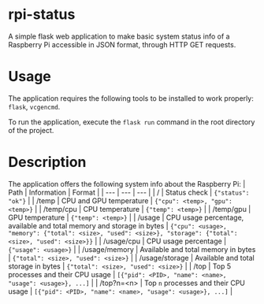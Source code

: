 # rpi-status
A simple flask web application to make basic system status info of a Raspberry Pi accessible in JSON format, through HTTP GET requests.

# Usage
The application requires the following tools to be installed to work properly: `flask`, `vcgencmd`.

To run the application, execute the `flask run` command in the root directory of the project.

# Description
The application offers the following system info about the Raspberry Pi:
| Path | Information | Format |
| --- | --- | --- |
| / | Status check | `{"status": "ok"}` |
| /temp | CPU and GPU temperature | `{"cpu": <temp>, "gpu": <temp>}` |
| /temp/cpu | CPU temperature | `{"temp": <temp>}` |
| /temp/gpu | GPU temperature | `{"temp": <temp>}` |
| /usage | CPU usage percentage, available and total memory and storage in bytes | `{"cpu": <usage>, "memory": {"total": <size>, "used": <size>}, "storage": {"total": <size>, "used": <size>}}` |
| /usage/cpu | CPU usage percentage | `{"usage": <usage>}` |
| /usage/memory | Available and total memory in bytes | `{"total": <size>, "used": <size>}` |
| /usage/storage | Available and total storage in bytes | `{"total": <size>, "used": <size>}` |
| /top | Top 5 processes and their CPU usage | `[{"pid": <PID>, "name": <name>, "usage": <usage>}, ...]` |
| /top?n=\<n\> | Top `n` processes and their CPU usage | `[{"pid": <PID>, "name": <name>, "usage": <usage>}, ...]` |
